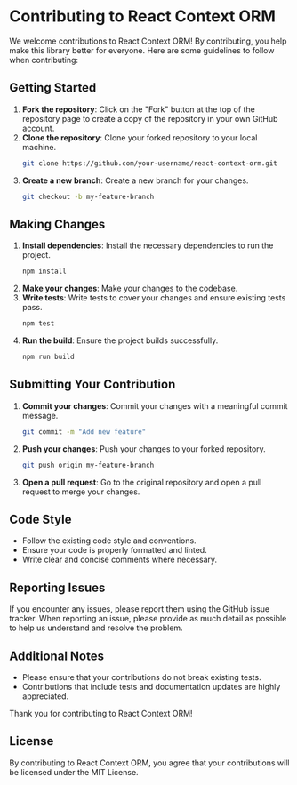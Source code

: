 # Contributing to React Context ORM

We welcome contributions to React Context ORM! By contributing, you help make this library better for everyone. Here are some guidelines to follow when contributing:

## Getting Started

1. **Fork the repository**: Click on the "Fork" button at the top of the repository page to create a copy of the repository in your own GitHub account.
2. **Clone the repository**: Clone your forked repository to your local machine.
   ```sh
   git clone https://github.com/your-username/react-context-orm.git
   ```
3. **Create a new branch**: Create a new branch for your changes.
   ```sh
   git checkout -b my-feature-branch
   ```

## Making Changes

1. **Install dependencies**: Install the necessary dependencies to run the project.
   ```sh
   npm install
   ```
2. **Make your changes**: Make your changes to the codebase.
3. **Write tests**: Write tests to cover your changes and ensure existing tests pass.
   ```sh
   npm test
   ```
4. **Run the build**: Ensure the project builds successfully.
   ```sh
   npm run build
   ```

## Submitting Your Contribution

1. **Commit your changes**: Commit your changes with a meaningful commit message.
   ```sh
   git commit -m "Add new feature"
   ```
2. **Push your changes**: Push your changes to your forked repository.
   ```sh
   git push origin my-feature-branch
   ```
3. **Open a pull request**: Go to the original repository and open a pull request to merge your changes.

## Code Style

- Follow the existing code style and conventions.
- Ensure your code is properly formatted and linted.
- Write clear and concise comments where necessary.

## Reporting Issues

If you encounter any issues, please report them using the GitHub issue tracker. When reporting an issue, please provide as much detail as possible to help us understand and resolve the problem.

## Additional Notes

- Please ensure that your contributions do not break existing tests.
- Contributions that include tests and documentation updates are highly appreciated.

Thank you for contributing to React Context ORM!

## License

By contributing to React Context ORM, you agree that your contributions will be licensed under the MIT License.
